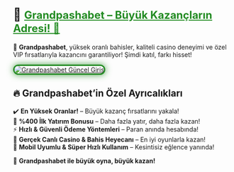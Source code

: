 # 👑 <a href="https://cutt.ly/GrandSosyal" title="Grandpashabet Güncel Giriş" style="color: #228b22; font-size: 24px; font-weight: bold;">Grandpashabet – Büyük Kazançların Adresi! 💎</a>  

🎰 **Grandpashabet**, yüksek oranlı bahisler, kaliteli casino deneyimi ve özel VIP fırsatlarıyla kazancını garantiliyor! Şimdi katıl, farkı hisset!  

<a href="https://cutt.ly/GrandSosyal" title="Grandpashabet Güncel Giriş">  
<img src="https://i.ibb.co/BtMhhf6/g-venligiris.jpg" alt="Grandpashabet Güncel Giriş" style="max-width: 100%; border: 3px solid #228b22; border-radius: 15px; box-shadow: 0px 0px 15px rgba(34, 139, 34, 0.8);">  
</a>  

## 🔥 Grandpashabet’in Özel Ayrıcalıkları  
✔️ **En Yüksek Oranlar!** – Büyük kazanç fırsatlarını yakala!  
🎁 **%400 İlk Yatırım Bonusu** – Daha fazla yatır, daha fazla kazan!  
⚡ **Hızlı & Güvenli Ödeme Yöntemleri** – Paran anında hesabında!  
🎲 **Gerçek Canlı Casino & Bahis Heyecanı** – En iyi oyunlarla kazan!  
📱 **Mobil Uyumlu & Süper Hızlı Kullanım** – Kesintisiz eğlence yanında!  

🚀 **Grandpashabet ile büyük oyna, büyük kazan!**
